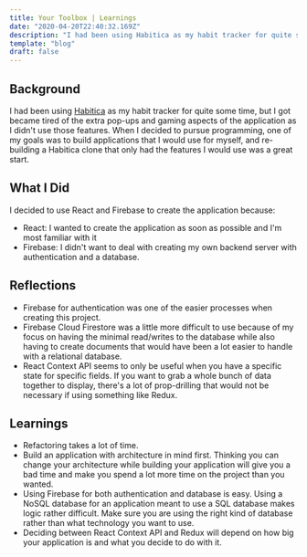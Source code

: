 ```yaml
---
title: Your Toolbox | Learnings
date: "2020-04-20T22:40:32.169Z"
description: "I had been using Habitica as my habit tracker for quite some time, but I got sick of the extra pop-ups and gaming aspects of the application as I didn't use those features. When I decided to pursue programming, one of my goals was to build applications that I would use for myself, and re-building a Habitica clone that only had the features I would use was a great start."
template: "blog"
draft: false
---
```


## Background

I had been using [Habitica](https://habitica.com/) as my habit tracker for quite some time, but I got became tired of the extra pop-ups and gaming aspects of the application as I didn't use those features. When I decided to pursue programming, one of my goals was to build applications that I would use for myself, and re-building a Habitica clone that only had the features I would use was a great start.

## What I Did

I decided to use React and Firebase to create the application because:

- React: I wanted to create the application as soon as possible and I'm most familiar with it
- Firebase: I didn't want to deal with creating my own backend server with authentication and a database.

## Reflections

- Firebase for authentication was one of the easier processes when creating this project.
- Firebase Cloud Firestore was a little more difficult to use because of my focus on having the minimal read/writes to the database while also having to create documents that would have been a lot easier to handle with a relational database.
- React Context API seems to only be useful when you have a specific state for specific fields. If you want to grab a whole bunch of data together to display, there's a lot of prop-drilling that would not be necessary if using something like Redux.

## Learnings

- Refactoring takes a lot of time.
- Build an application with architecture in mind first. Thinking you can change your architecture while building your application will give you a bad time and make you spend a lot more time on the project than you wanted.
- Using Firebase for both authentication and database is easy. Using a NoSQL database for an application meant to use a SQL database makes logic rather difficult. Make sure you are using the right kind of database rather than what technology you want to use.
- Deciding between React Context API and Redux will depend on how big your application is and what you decide to do with it.
